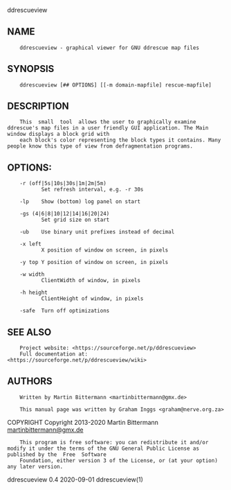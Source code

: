   ddrescueview
 
## NAME
        ddrescueview - graphical viewer for GNU ddrescue map files
 
## SYNOPSIS
        ddrescueview [## OPTIONS] [[-m domain-mapfile] rescue-mapfile]
 
## DESCRIPTION
        This  small  tool  allows the user to graphically examine ddrescue's map files in a user friendly GUI application. The Main window displays a block grid with
        each block's color representing the block types it contains. Many people know this type of view from defragmentation programs.
 
## OPTIONS:
 
        -r (off|5s|10s|30s|1m|2m|5m)
               Set refresh interval, e.g. -r 30s
 
        -lp    Show (bottom) log panel on start
 
        -gs (4|6|8|10|12|14|16|20|24)
               Set grid size on start
 
        -ub    Use binary unit prefixes instead of decimal
 
        -x left
               X position of window on screen, in pixels
 
        -y top Y position of window on screen, in pixels
 
        -w width
               ClientWidth of window, in pixels
 
        -h height
               ClientHeight of window, in pixels
 
        -safe  Turn off optimizations
 
## SEE ALSO
        Project website: <https://sourceforge.net/p/ddrescueview>
        Full documentation at: <https://sourceforge.net/p/ddrescueview/wiki>
 
## AUTHORS
        Written by Martin Bittermann <martinbittermann@gmx.de>
 
        This manual page was written by Graham Inggs <graham@nerve.org.za>
 
 COPYRIGHT
        Copyright 2013-2020 Martin Bittermann <martinbittermann@gmx.de>
 
        This program is free software: you can redistribute it and/or modify it under the terms of the GNU General Public License as published by the  Free  Software
        Foundation, either version 3 of the License, or (at your option) any later version.
 
 ddrescueview 0.4                                                             2020-09-01                                                              ddrescueview(1)
